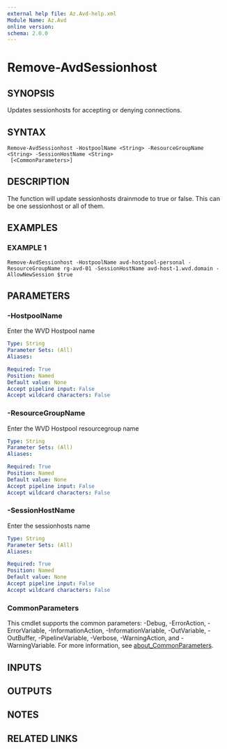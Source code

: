 ```yaml
---
external help file: Az.Avd-help.xml
Module Name: Az.Avd
online version:
schema: 2.0.0
---
```


# Remove-AvdSessionhost

## SYNOPSIS
Updates sessionhosts for accepting or denying connections.

## SYNTAX

```
Remove-AvdSessionhost -HostpoolName <String> -ResourceGroupName <String> -SessionHostName <String>
 [<CommonParameters>]
```

## DESCRIPTION
The function will update sessionhosts drainmode to true or false.
This can be one sessionhost or all of them.

## EXAMPLES

### EXAMPLE 1
```
Remove-AvdSessionhost -HostpoolName avd-hostpool-personal -ResourceGroupName rg-avd-01 -SessionHostName avd-host-1.wvd.domain -AllowNewSession $true
```

## PARAMETERS

### -HostpoolName
Enter the WVD Hostpool name

```yaml
Type: String
Parameter Sets: (All)
Aliases:

Required: True
Position: Named
Default value: None
Accept pipeline input: False
Accept wildcard characters: False
```

### -ResourceGroupName
Enter the WVD Hostpool resourcegroup name

```yaml
Type: String
Parameter Sets: (All)
Aliases:

Required: True
Position: Named
Default value: None
Accept pipeline input: False
Accept wildcard characters: False
```

### -SessionHostName
Enter the sessionhosts name

```yaml
Type: String
Parameter Sets: (All)
Aliases:

Required: True
Position: Named
Default value: None
Accept pipeline input: False
Accept wildcard characters: False
```

### CommonParameters
This cmdlet supports the common parameters: -Debug, -ErrorAction, -ErrorVariable, -InformationAction, -InformationVariable, -OutVariable, -OutBuffer, -PipelineVariable, -Verbose, -WarningAction, and -WarningVariable. For more information, see [about_CommonParameters](http://go.microsoft.com/fwlink/?LinkID=113216).

## INPUTS

## OUTPUTS

## NOTES

## RELATED LINKS
